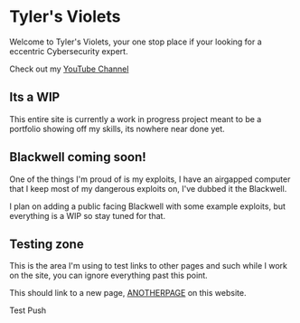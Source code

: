 <!-- BEGIN ARISE ------------------------------
Title:: "Tyler's Violets"

Author:: "Tyler"
Description:: "Tyler's Violets Frontpage"
Language:: "en"
Thumbnail:: "arise-icon.png"
Published Date:: "2022-09-17"
Modified Date:: "2022-09-17"

content_header:: "false"
rss_hide:: "true"
---- END ARISE \\ DO NOT MODIFY THIS LINE ---->

# Tyler's Violets

Welcome to Tyler's Violets, your one stop place if your looking for a eccentric Cybersecurity expert.

Check out my [YouTube Channel](https://www.youtube.com/@Tyler_Parsons)

## Its a WIP

This entire site is currently a work in progress project meant to be a portfolio showing off my skills, its nowhere near done yet.

## Blackwell coming soon!

One of the things I'm proud of is my exploits, I have an airgapped computer that I keep most of my dangerous exploits on, I've dubbed it the Blackwell.

I plan on adding a public facing Blackwell with some example exploits, but everything is a WIP so stay tuned for that.

## Testing zone

This is the area I'm using to test links to other pages and such while I work on the site, you can ignore everything past this point.

This should link to a new page, [ANOTHERPAGE](posts) on this website.

Test Push

